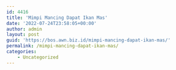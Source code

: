 ```yaml
---
id: 4416
title: 'Mimpi Mancing Dapat Ikan Mas'
date: '2022-07-24T23:58:05+00:00'
author: admin
layout: post
guid: 'https://bos.awn.biz.id/mimpi-mancing-dapat-ikan-mas/'
permalink: /mimpi-mancing-dapat-ikan-mas/
categories:
    - Uncategorized
---
```


